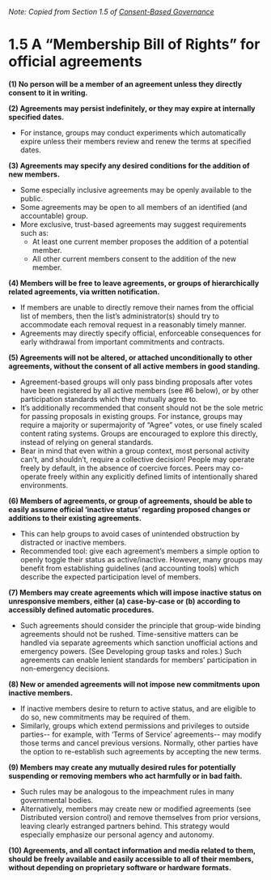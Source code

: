 *Note:  Copied from Section 1.5 of [Consent-Based Governance](https://docs.google.com/document/d/1c_xWEIay-2jyJ3Rqb6OgTxoZBJfjNW4d6w6ukXyeJk4/edit?usp=sharing)*

1.5 A “Membership Bill of Rights” for official agreements 
=======================


**(1) No person will be a member of an agreement unless they directly consent to it in writing.**

**(2) Agreements may persist indefinitely, or they may expire at internally specified dates.**

* For instance, groups may conduct experiments which automatically expire unless their members review and renew the terms at specified dates.

**(3) Agreements may specify any desired conditions for the addition of new members.**  

* Some especially inclusive agreements may be openly available to the public.  
* Some agreements may be open to all members of an identified (and accountable) group.
* More exclusive, trust-based agreements may suggest requirements such as:
   * At least one current member proposes the addition of a potential member.
   * All other current members consent to the addition of the new member.

**(4) Members will be free to leave agreements, or groups of hierarchically related agreements, via written notification.**

* If members are unable to directly remove their names from the official list of members, then the list’s administrator(s) should try to accommodate each removal request in a reasonably timely manner.
* Agreements may directly specify official, enforceable consequences for early withdrawal from important commitments and contracts.

**(5) Agreements will not be altered, or attached unconditionally to other agreements, without the consent of all active members in good standing.**
  
* Agreement-based groups will only pass binding proposals after votes have been registered by all active members (see #6 below), or by other participation standards which they mutually agree to.  
* It’s additionally recommended that consent should not be the sole metric for passing proposals in existing groups.  For instance, groups may require a majority or supermajority of “Agree” votes, or use finely scaled content rating systems. Groups are encouraged to explore this directly, instead of relying on general standards.
* Bear in mind that even within a group context, most personal activity can’t, and shouldn’t, require a collective decision!  People may operate freely by default, in the absence of coercive forces.  Peers may co-operate freely within any explicitly defined limits of intentionally shared environments.

**(6) Members of agreements, or group of agreements, should be able to easily assume official ‘inactive status’ regarding proposed changes or additions to their existing agreements.**

* This can help groups to avoid cases of unintended obstruction by distracted or inactive members.  
* Recommended tool: give each agreement’s members a simple option to openly toggle their status as active/inactive.  However, many groups may benefit from establishing guidelines (and accounting tools) which describe the expected participation level of members.

**(7) Members may create agreements which will impose inactive status on unresponsive members, either (a) case-by-case or (b) according to accessibly defined automatic procedures.**

* Such agreements should consider the principle that group-wide binding agreements should not be rushed.  Time-sensitive matters can be handled via separate agreements which sanction unofficial actions and emergency powers.  (See Developing group tasks and roles.)  Such agreements can enable lenient standards for members’ participation in non-emergency decisions.

**(8) New or amended agreements will not impose new commitments upon inactive members.**  

* If inactive members desire to return to active status, and are eligible to do so, new commitments may be required of them.
* Similarly, groups which extend permissions and privileges to outside parties-- for example, with ‘Terms of Service’ agreements-- may modify those terms and cancel previous versions.  Normally, other parties have the option to re-establish such agreements by accepting the new terms.

**(9) Members may create any mutually desired rules for potentially suspending or removing members who act harmfully or in bad faith.**

* Such rules may be analogous to the impeachment rules in many governmental bodies.
* Alternatively, members may create new or modified agreements (see Distributed version control) and remove themselves from prior versions,  leaving clearly estranged partners behind.  This strategy would especially emphasize our personal agency and autonomy.

**(10)  Agreements, and all contact information and media related to them, should be freely available and easily accessible to all of their members, without depending on proprietary software or hardware formats.** 

